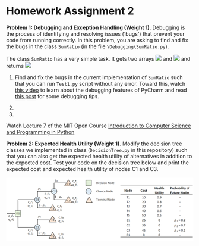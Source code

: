 # Homework Assignment 2

**Problem 1: Debugging and Exception Handling (Weight 1)**. Debugging is the process of 
identifying and resolving issues ('bugs') that prevent your code from running correctly.
In this problem, you are asking to find and fix the bugs 
in the class `SumRatio` (in the file `\Debugging\SumRatio.py`).

The class `SumRatio` has a very simple task. It gets two arrays 
<img src="https://latex.codecogs.com/svg.latex?\Large&space;(x_1, x_2, ..., x_n)" />
and 
<img src="https://latex.codecogs.com/svg.latex?\Large&space;(y_1, y_2, ..., y_n)" />
and returns 
<img src="https://latex.codecogs.com/svg.latex?\Large&space;(x_1/y_1, x_2/y_2, ..., x_n/y_n)."/>

1. Find and fix the bugs in the current implementation of `SumRatio` 
such that you can run `Test1.py` script without any error. 
Toward this, watch [this video](https://www.youtube.com/watch?v=QJtWxm12Eo0) 
to learn about the debugging features of PyCharm and read 
[this post](https://blog.hartleybrody.com/debugging-code-beginner/) for
some debugging tips. 

2. 

3.   

Watch Lecture 7 of the MIT Open Course
 [Introduction to Computer Science and Programming in Python](https://ocw.mit.edu/courses/electrical-engineering-and-computer-science/6-0001-introduction-to-computer-science-and-programming-in-python-fall-2016/lecture-videos/lecture-7-testing-debugging-exceptions-and-assertions/)
 

**Problem 2: Expected Health Utility (Weight 1)**. 
Modify the decision tree classes we implemented in class 
(`DecisionTree.py` in this repository) such that 
you can also get the expected health utility of alternatives in addition to 
the expected cost. Test your code on the decision tree below and 
print the expected cost and expected health utility of nodes C1 and C3. 

![Alt text](DecisionTree/DecisionTree.png?raw=true "Test")


  